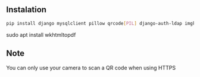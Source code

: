 ## Instalation
```bash
pip install django mysqlclient pillow qrcode[PIL] django-auth-ldap imgkit
```
sudo apt install wkhtmltopdf

## Note
You can only use your camera to scan a QR code when using HTTPS
